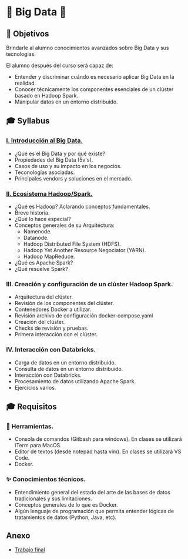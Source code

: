 # 💾 Big Data 💾

## :bookmark: Objetivos

Brindarle al alumno conocimientos avanzados sobre Big Data y sus tecnologías.

El alumno después del curso será capaz de:

- Entender y discriminar cuándo es necesario aplicar Big Data en la realidad.
- Conocer técnicamente los componentes esenciales de un clúster basado en Hadoop Spark.
- Manipular datos en un entorno distribuido.

## :mortar_board: Syllabus

### [I. Introducción al Big Data.](docs/01-big-data-fundamentals.md)

- ¿Qué es el Big Data y por qué existe?
- Propiedades del Big Data (5v's).
- Casos de uso y su impacto en los negocios.
- Teconologías asociadas.
- Principales vendors y soluciones en el mercado.

### [II. Ecosistema Hadoop/Spark.](docs/02-hadoop.md)

- ¿Qué es Hadoop? Aclarando conceptos fundamentales.
- Breve historia.
- ¿Qué lo hace especial?
- Conceptos generales de su Arquitectura:
  - Namenode.
  - Datanode.
  - Hadoop Distributed File System (HDFS).
  - Hadoop Yet Another Resource Negociator (YARN).
  - Hadoop MapReduce.
- ¿Qué es Apache Spark?
- ¿Qué resuelve Spark?

### III. Creación y configuración de un clúster Hadoop Spark.

- Arquitectura del clúster.
- Revisión de los componentes del clúster.
- Contenedores Docker a utilizar.
- Revisión archivo de configuración docker-compose.yaml
- Creación del clúster.
- Checks de revisión y pruebas.
- Primera interacción con el clúster.

### IV. Interacción con Databricks.

- Carga de datos en un entorno distribuido.
- Consulta de datos en un entorno distribuido.
- Interacción con Databricks.
- Procesamiento de datos utilizando Apache Spark.
- Ejercicios varios.

## :mortar_board: Requisitos

### 🔨 Herramientas.

- Consola de comandos (Gitbash para windows). En clases se utilizará iTerm para MacOS.
- Editor de textos (desde notepad hasta vim). En clases se utilizará VS Code.
- Docker.

### ✨ Conocimientos técnicos.

- Entendimiento general del estado del arte de las bases de datos tradicionales y sus limitaciones.
- Conceptos generales de lo que es Docker.
- Algún lenguaje de programación que permita entender lógicas de tratamientos de datos (Python, Java, etc).

## Anexo

- [Trabajo final](docs/03-final-work.md)
